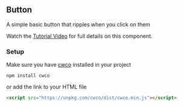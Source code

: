 ## Button

A simple basic button that ripples when you click on them

Watch the [Tutorial Video]() for full details on this component.

### Setup

Make sure you have [cwco](https://cwco.io/) installed in your project

```
npm install cwco
```

or add the link to your HTML file

```html
<script src="https://unpkg.com/cwco/dist/cwco.min.js"></script>
```

